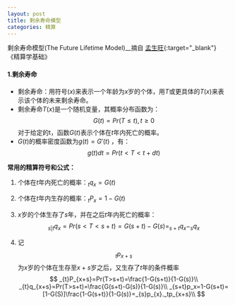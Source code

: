 ```yaml
---
layout: post
title: 剩余寿命模型
categories: 精算
---
```

剩余寿命模型(The Future Lifetime Model)__摘自 [孟生旺](http://blog.sina.com.cn/mengshw){:target="_blank"} 《精算学基础》

#### 1.剩余寿命
* 剩余寿命：用符号$(x)$来表示一个年龄为$x$岁的个体，用$T$或更具体的$T(x)$来表示该个体的未来剩余寿命。
* 剩余寿命$T(x)$是一个随机变量，其概率分布函数为：
$$
G(t)=Pr(T\leq t),t\geq 0
$$
​		对于给定的t，函数$G(t)$表示个体在$t$年内死亡的概率。
* $G(t)$的概率密度函数为$g(t)=G'(t)$ ，有：
$$
g(t)dt = Pr(t<T<t+dt)
$$

**常用的精算符号和公式：**

1. 个体在$t$年内死亡的概率：$_{t}q_x=G(t)$

2. 个体在$t$年内生存的概率：$_{t}P_x=1-G(t)$

3. $x$岁的个体生存了$s$年，并在之后$t$年内死亡的概率：
$$
_{s|t}q_x =Pr(s<T<s+t)=G(s+t)-G(s)= _{s+t}q_x-_{s}q_x
$$

4. 记$$ _{t}p_{x+s}$$为$x$岁的个体在生存至$x+s$岁之后，又生存了$t$年的条件概率
   $$
   _{t}P_{x+s}=Pr(T>s+t)=\frac{1-G(s+t)}{1-G(s)}\\
   _{t}q_{x+s}=Pr(T>s+t)=\frac{G(s+t)-G(s)}{1-G(s)}\\
   _{s+t}p_x=1-G(s+t)=[1-G(S)]\frac{1-G(s+t)}{1-G(s)}=_{s}p_{x}._tp_{x+s}\\
   $$
